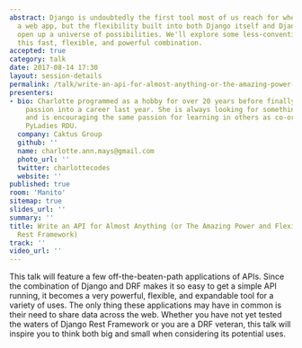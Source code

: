 ```yaml
---
abstract: Django is undoubtedly the first tool most of us reach for when building
  a web app, but the flexibility built into both Django itself and Django Rest Framework
  open up a universe of possibilities. We'll explore some less-conventional uses of
  this fast, flexible, and powerful combination.
accepted: true
category: talk
date: 2017-08-14 17:30
layout: session-details
permalink: /talk/write-an-api-for-almost-anything-or-the-amazing-power-and-flexibility-of-django-rest-framework/
presenters:
- bio: Charlotte programmed as a hobby for over 20 years before finally turning that
    passion into a career last year. She is always looking for something new to learn,
    and is encouraging the same passion for learning in others as co-organizer of
    PyLadies RDU.
  company: Caktus Group
  github: ''
  name: charlotte.ann.mays@gmail.com
  photo_url: ''
  twitter: charlottecodes
  website: ''
published: true
room: 'Manito'
sitemap: true
slides_url: ''
summary: ''
title: Write an API for Almost Anything (or The Amazing Power and Flexibility of Django
  Rest Framework)
track: ''
video_url: ''
---
```


This talk will feature a few off-the-beaten-path applications of APIs. Since the combination of Django and DRF makes it so easy to get a simple API running, it becomes a very powerful, flexible, and expandable tool for a variety of uses. The only thing these applications may have in common is their need to share data across the web.
Whether you have not yet tested the waters of Django Rest Framework or you are a DRF veteran, this talk will inspire you to think both big and small when considering its potential uses.
